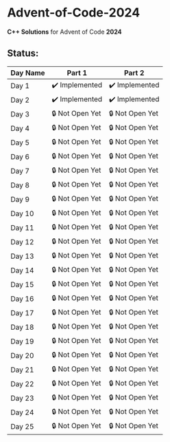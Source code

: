 # Advent-of-Code-2024
**C++ Solutions** for Advent of Code **2024**

## Status:

| **Day Name**           | **Part 1**       | **Part 2**       |
|------------------------|------------------|------------------|
| Day 1                  | ✔️ Implemented | ✔️ Implemented    |
| Day 2                  | ✔️ Implemented   | ✔️ Implemented   |
| Day 3                  | 🔒 Not Open Yet   | 🔒 Not Open Yet   |
| Day 4                  | 🔒 Not Open Yet   | 🔒 Not Open Yet   |
| Day 5                  | 🔒 Not Open Yet   | 🔒 Not Open Yet   |
| Day 6                  | 🔒 Not Open Yet   | 🔒 Not Open Yet   |
| Day 7                  | 🔒 Not Open Yet   | 🔒 Not Open Yet   |
| Day 8                  | 🔒 Not Open Yet   | 🔒 Not Open Yet   |
| Day 9                  | 🔒 Not Open Yet   | 🔒 Not Open Yet   |
| Day 10                 | 🔒 Not Open Yet   | 🔒 Not Open Yet   |
| Day 11                 | 🔒 Not Open Yet   | 🔒 Not Open Yet   |
| Day 12                 | 🔒 Not Open Yet   | 🔒 Not Open Yet   |
| Day 13                 | 🔒 Not Open Yet   | 🔒 Not Open Yet   |
| Day 14                 | 🔒 Not Open Yet   | 🔒 Not Open Yet   |
| Day 15                 | 🔒 Not Open Yet   | 🔒 Not Open Yet   |
| Day 16                 | 🔒 Not Open Yet   | 🔒 Not Open Yet   |
| Day 17                 | 🔒 Not Open Yet   | 🔒 Not Open Yet   |
| Day 18                 | 🔒 Not Open Yet   | 🔒 Not Open Yet   |
| Day 19                 | 🔒 Not Open Yet   | 🔒 Not Open Yet   |
| Day 20                 | 🔒 Not Open Yet   | 🔒 Not Open Yet   |
| Day 21                 | 🔒 Not Open Yet   | 🔒 Not Open Yet   |
| Day 22                 | 🔒 Not Open Yet   | 🔒 Not Open Yet   |
| Day 23                 | 🔒 Not Open Yet   | 🔒 Not Open Yet   |
| Day 24                 | 🔒 Not Open Yet   | 🔒 Not Open Yet   |
| Day 25                 | 🔒 Not Open Yet   | 🔒 Not Open Yet   |
